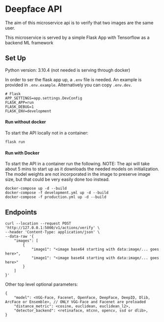 # Deepface API

The aim of this microservice api is to verify that two images are the same user.

This microservice is served by a simple Flask App with Tensorflow as a backend ML framework

## Set Up

Python version: 3.10.4 (not needed is serving through docker)

In order to ser the flask app up, a `.env` file is needed. An example is provided in `.env.example`. Alternatively you can copy `.env.dev`.

```
# Flask
APP_SETTINGS=app.settings.DevConfig
FLASK_APP=run
FLASK_DEBUG=1
FLASK_ENV=development
```
#### Run without docker
To start the API locally not in a container:
```
flask run
```

#### Run with Docker
To start the API in a container run the following. NOTE: The api will take about 5 mins to start up as it downloads the needed models on initialization. The model weights are not incorporated in the image to preserve image size, but that could be very easily done too instead.
```
docker-compose up -d --build
docker-compose -f development.yml up -d --build
docker-compose -f production.yml up -d --build
```

## Endpoints
```
curl --location --request POST 'http://127.0.0.1:5000/v1/actions/verify' \
--header 'Content-Type: application/json' \
--data-raw '{
    "images": [
		{
            "image1": "<image base64 starting with data:image/... goes here>",
            "image1": "<image base64 starting with data:image/... goes here>"
        }
    ]
}'
```

Other top level optional parameters:
```
{
    "model": <VGG-Face, Facenet, OpenFace, DeepFace, DeepID, Dlib, ArcFace or Ensemble>, // ONLY VGG-Face and Facenet are preloaded
    "distance_metric": <cosine, euclidean, euclidean_l2>,
    "detector_backend": <retinaface, mtcnn, opencv, ssd or dlib>,
}
```
